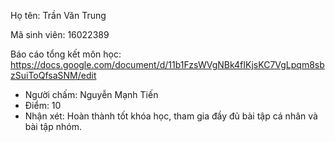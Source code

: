 ﻿Họ tên: Trần Văn Trung

Mã sinh viên: 16022389

Báo cáo tổng kết môn học: 
https://docs.google.com/document/d/11b1FzsWVgNBk4fIKjsKC7VgLpqm8sbzSuiToQfsaSNM/edit

- Người chấm: Nguyễn Mạnh Tiến
- Điểm: 10
- Nhận xét: Hoàn thành tốt khóa học, tham gia đầy đủ bài tập cá nhân và bài tập nhóm.
